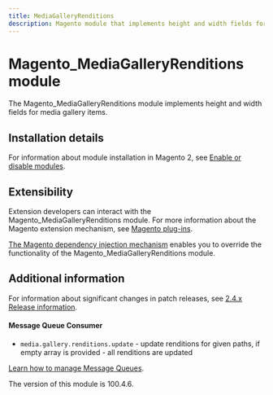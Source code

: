 ```yaml
---
title: MediaGalleryRenditions
description: Magento module that implements height and width fields for for media gallery items.
---
```


# Magento_MediaGalleryRenditions module

The Magento_MediaGalleryRenditions module implements height and width fields for media gallery items.

## Installation details

For information about module installation in Magento 2, see [Enable or disable modules](https://experienceleague.adobe.com/en/docs/commerce-operations/installation-guide/tutorials/manage-modules).

## Extensibility

Extension developers can interact with the Magento_MediaGalleryRenditions module. For more information about the Magento extension mechanism, see [Magento plug-ins](https://developer.adobe.com/commerce/php/development/components/plugins/).

[The Magento dependency injection mechanism](https://developer.adobe.com/commerce/php/development/components/dependency-injection/) enables you to override the functionality of the Magento_MediaGalleryRenditions module.

## Additional information

For information about significant changes in patch releases, see [2.4.x Release information](https://experienceleague.adobe.com/en/docs/commerce-operations/release/notes/overview).

#### Message Queue Consumer

- `media.gallery.renditions.update` - update renditions for given paths, if empty array is provided - all renditions are updated

[Learn how to manage Message Queues](https://experienceleague.adobe.com/en/docs/commerce-operations/configuration-guide/message-queues/manage-message-queues).

<InlineAlert slots="text" />
The version of this module is 100.4.6.

